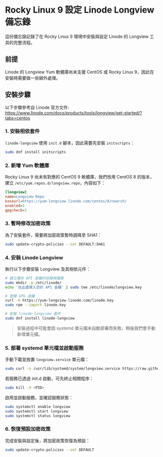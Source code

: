 # Rocky Linux 9 設定 Linode Longview 備忘錄

這份備忘錄記錄了在 Rocky Linux 9 環境中安裝與設定 Linode 的 Longview 工具的完整流程。

## 前提
Linode 的 Longview Yum 軟體庫尚未支援 CentOS 或 Rocky Linux 9，因此在安裝時需要做一些額外處理。

## 安裝步驟
以下步驟參考自 Linode 官方文件: https://www.linode.com/docs/products/tools/longview/get-started/?tabs=centos

### 1. 安裝相依套件
`linode-longview` 使用 `init.d` 腳本，因此需要先安裝 `initscripts`：

```bash
sudo dnf install initscripts
```

### 2. 新增 Yum 軟體庫
Rocky Linux 9 尚未有對應的 CentOS 9 軟體庫，我們改用 CentOS 8 的版本，建立 `/etc/yum.repos.d/longview.repo`，內容如下：

```ini
[longview]
name=Longview Repo
baseurl=https://yum-longview.linode.com/centos/8/noarch/
enabled=1
gpgcheck=1
```

### 3. 暫時修改加密政策
為了安裝套件，需要將加密政策暫時調降至 SHA1：

```bash
sudo update-crypto-policies --set DEFAULT:SHA1
```

### 4. 安裝 Linode Longview
執行以下步驟安裝 Longview 及其相依元件：

```bash
# 建立儲存 API 金鑰的目錄與檔案
sudo mkdir -p /etc/linode/
echo '在此處填入您的 API 金鑰' | sudo tee /etc/linode/longview.key

# 登錄 GPG 金鑰
curl -O https://yum-longview.linode.com/linode.key
sudo rpm --import linode.key

# 安裝 linode-longview 套件
sudo dnf install linode-longview
```

> 安裝過程中可能會因 systemd 單元檔未自動部署而失敗，稍後我們會手動新增單元檔。

### 5. 部署 systemd 單元檔並啟動服務
手動下載並放置 `longview.service` 單元檔：

```bash
sudo curl -o /usr/lib/systemd/system/longview.service https://raw.githubusercontent.com/linode/longview/master/Extras/init/longview.service
```

若服務已透過 init.d 啟動，可先終止相關程序：

```bash
sudo kill -9 <PID>
```

啟用並啟動服務，並確認服務狀態：

```bash
sudo systemctl enable longview
sudo systemctl start longview
sudo systemctl status longview
```

### 6. 恢復預設加密政策
完成安裝與設定後，將加密政策恢復為預設：

```bash
sudo update-crypto-policies --set DEFAULT
```
